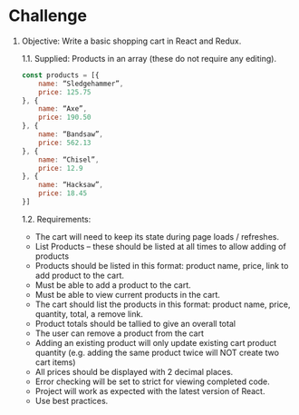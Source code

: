# Challenge

1. Objective:
Write a basic shopping cart in React and Redux.

    1.1. Supplied: Products in an array (these do not require any editing).
    
    ```js
    const products = [{
        name: “Sledgehammer”,
        price: 125.75
    }, {
        name: “Axe”,
        price: 190.50
    }, {
        name: “Bandsaw”,
        price: 562.13
    }, {
        name: “Chisel”,
        price: 12.9
    }, {
        name: “Hacksaw”,
        price: 18.45
    }]
    ```

   1.2.  Requirements: 
    * The cart will need to keep its state during page loads / refreshes.
    * List Products – these should be listed at all times to allow adding of products
    * Products should be listed in this format: product name, price, link to add product to the cart.
    * Must be able to add a product to the cart.
    * Must be able to view current products in the cart.
    * The cart should list the products in this format: product name, price, quantity, total, a remove link.
    * Product totals should be tallied to give an overall total
    * The user can remove a product from the cart
    * Adding an existing product will only update existing cart product quantity (e.g. adding the same product twice will NOT create two cart items)
    * All prices should be displayed with 2 decimal places.
    * Error checking will be set to strict for viewing completed code.
    * Project will work as expected with the latest version of React.
    * Use best practices.
